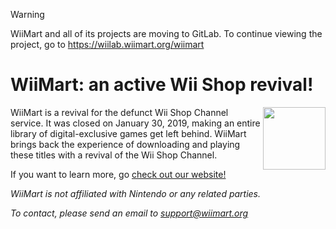 > [!WARNING]
> WiiMart and all of its projects are moving to GitLab. To continue viewing the project, go to https://wiilab.wiimart.org/wiimart

# WiiMart: an active Wii Shop revival!

<img src="https://wiimart.github.io/media/branding-bag-no-bg.png" width="100" height="100" align="right" />

WiiMart is a revival for the defunct Wii Shop Channel service. It was closed on January 30, 2019, making an entire library of digital-exclusive games get left behind. WiiMart brings back the experience of downloading and playing these titles with a revival of the Wii Shop Channel.

If you want to learn more, go [check out our website!](https://wiimart.org)

*WiiMart is not affiliated with Nintendo or any related parties.*

*To contact, please send an email to support@wiimart.org*
